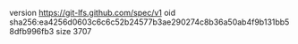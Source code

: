 version https://git-lfs.github.com/spec/v1
oid sha256:ea4256d0603c6c6c52b24577b3ae290274c8b36a50ab4f9b131bb58dfb996fb3
size 3707
